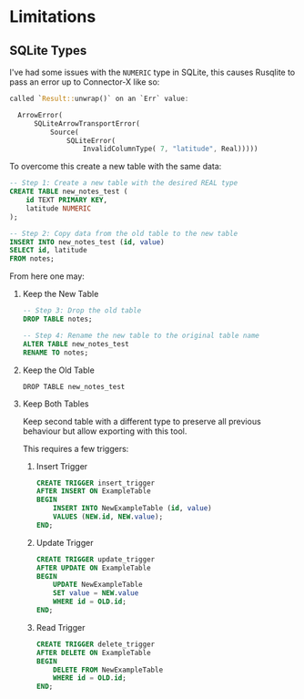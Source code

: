 # Limitations

## SQLite Types

I've had some issues with the `NUMERIC` type in SQLite, this causes Rusqlite to pass an error up to Connector-X like so:

```rust
called `Result::unwrap()` on an `Err` value:

  ArrowError(
      SQLiteArrowTransportError(
          Source(
              SQLiteError(
                  InvalidColumnType( 7, "latitude", Real)))))


```

To overcome this create a new table with the same data:

```sql
-- Step 1: Create a new table with the desired REAL type
CREATE TABLE new_notes_test (
    id TEXT PRIMARY KEY,
    latitude NUMERIC
);

-- Step 2: Copy data from the old table to the new table
INSERT INTO new_notes_test (id, value)
SELECT id, latitude
FROM notes;

```

From here one may:

1. Keep the New Table

    ```sql
    -- Step 3: Drop the old table
    DROP TABLE notes;

    -- Step 4: Rename the new table to the original table name
    ALTER TABLE new_notes_test
    RENAME TO notes;
    ```

2. Keep the Old Table

    ```
    DROP TABLE new_notes_test
    ```

3. Keep Both Tables

    Keep second table with a different type to preserve all previous behaviour but allow exporting with this tool.

    This requires a few triggers:

    1. Insert Trigger

        ```sql
        CREATE TRIGGER insert_trigger
        AFTER INSERT ON ExampleTable
        BEGIN
            INSERT INTO NewExampleTable (id, value)
            VALUES (NEW.id, NEW.value);
        END;
        ```

    2. Update Trigger
        ```sql
        CREATE TRIGGER update_trigger
        AFTER UPDATE ON ExampleTable
        BEGIN
            UPDATE NewExampleTable
            SET value = NEW.value
            WHERE id = OLD.id;
        END;
        ```

    3. Read Trigger

        ```sql
        CREATE TRIGGER delete_trigger
        AFTER DELETE ON ExampleTable
        BEGIN
            DELETE FROM NewExampleTable
            WHERE id = OLD.id;
        END;
        ```

